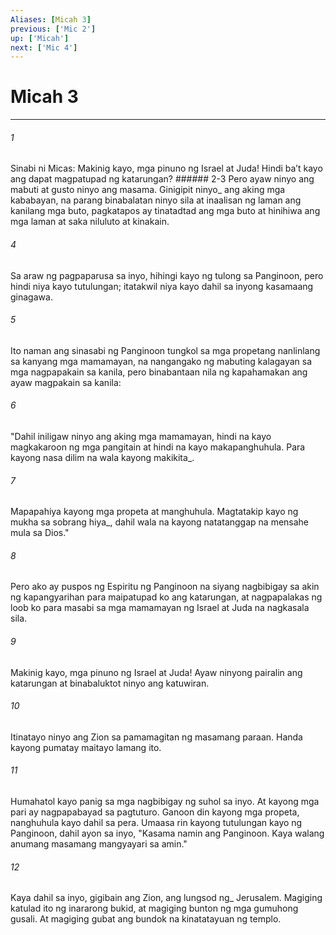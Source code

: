 ```yaml
---
Aliases: [Micah 3]
previous: ['Mic 2']
up: ['Micah']
next: ['Mic 4']
---
```

# Micah 3

***






















###### 1 










Sinabi ni Micas: Makinig kayo, mga pinuno ng Israel at Juda! Hindi baʼt kayo ang dapat magpatupad ng katarungan? ###### 2-3 Pero ayaw ninyo ang mabuti at gusto ninyo ang masama. Ginigipit ninyo_ ang aking mga kababayan, na parang binabalatan ninyo sila at inaalisan ng laman ang kanilang mga buto, pagkatapos ay tinatadtad ang mga buto at hinihiwa ang mga laman at saka niluluto at kinakain. 





















###### 4 










Sa araw ng pagpaparusa sa inyo, hihingi kayo ng tulong sa Panginoon, pero hindi niya kayo tutulungan; itatakwil niya kayo dahil sa inyong kasamaang ginagawa. 





















###### 5 










Ito naman ang sinasabi ng Panginoon tungkol sa mga propetang nanlinlang sa kanyang mga mamamayan, na nangangako ng mabuting kalagayan sa mga nagpapakain sa kanila, pero binabantaan nila ng kapahamakan ang ayaw magpakain sa kanila: 





















###### 6 










"Dahil iniligaw ninyo ang aking mga mamamayan, hindi na kayo magkakaroon ng mga pangitain at hindi na kayo makapanghuhula. Para kayong nasa dilim na wala kayong makikita_. 





















###### 7 










Mapapahiya kayong mga propeta at manghuhula. Magtatakip kayo ng mukha sa sobrang hiya_, dahil wala na kayong natatanggap na mensahe mula sa Dios." 





















###### 8 










Pero ako ay puspos ng Espiritu ng Panginoon na siyang nagbibigay sa akin ng kapangyarihan para maipatupad ko ang katarungan, at nagpapalakas ng loob ko para masabi sa mga mamamayan ng Israel at Juda na nagkasala sila. 





















###### 9 










Makinig kayo, mga pinuno ng Israel at Juda! Ayaw ninyong pairalin ang katarungan at binabaluktot ninyo ang katuwiran. 





















###### 10 










Itinatayo ninyo ang Zion sa pamamagitan ng masamang paraan. Handa kayong pumatay maitayo lamang ito. 





















###### 11 










Humahatol kayo panig sa mga nagbibigay ng suhol sa inyo. At kayong mga pari ay nagpapabayad sa pagtuturo. Ganoon din kayong mga propeta, nanghuhula kayo dahil sa pera. Umaasa rin kayong tutulungan kayo ng Panginoon, dahil ayon sa inyo, "Kasama namin ang Panginoon. Kaya walang anumang masamang mangyayari sa amin." 





















###### 12 










Kaya dahil sa inyo, gigibain ang Zion, ang lungsod ng_ Jerusalem. Magiging katulad ito ng inararong bukid, at magiging bunton ng mga gumuhong gusali. At magiging gubat ang bundok na kinatatayuan ng templo.
